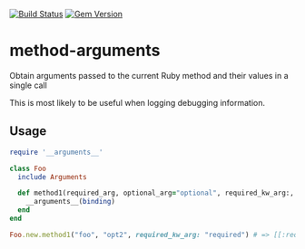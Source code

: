 [![Build Status](https://travis-ci.com/BanzaiMan/method-arguments.svg?branch=default)](https://travis-ci.com/BanzaiMan/method-arguments)
[![Gem Version](https://badge.fury.io/rb/method-arguments.svg)](https://badge.fury.io/rb/method-arguments)

# method-arguments
Obtain arguments passed to the current Ruby method and their values in a single call

This is most likely to be useful when logging debugging information.

## Usage

```ruby
require '__arguments__'

class Foo
  include Arguments

  def method1(required_arg, optional_arg="optional", required_kw_arg:, optional_kw_arg: "optional_kw")
    __arguments__(binding)
  end
end

Foo.new.method1("foo", "opt2", required_kw_arg: "required") # => [[:required_arg, "foo"], [:optional_arg, "opt2"], [:required_kw_arg, "required"], [:optional_kw_arg, "optional_kw"]]
```
